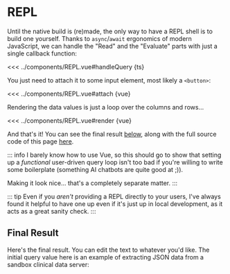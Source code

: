 <script lang="ts" setup>
import REPL from "@/components/REPL.vue";
</script>

# REPL
Until the native build is (re)made, the only way to
have a REPL shell is to build one yourself. Thanks to
`async`/`await` ergonomics of modern JavaScript, we can handle
the "Read" and the "Evaluate" parts with just a single callback
function:

<<< ../components/REPL.vue#handleQuery {ts}

You just need to attach it to some input element, most likely
a `<button>`:

<<< ../components/REPL.vue#attach {vue}

Rendering the data values is just a loop over the columns
and rows...

<<< ../components/REPL.vue#render {vue}

And that's it! You can see the final result [below](#final-result),
along with the full source code of this page [here](../components/REPL.vue).

::: info
I barely know how to use Vue, so this should go to show that
setting up a *functional* user-driven query loop isn't too bad
if you're willing to write some boilerplate (something
AI chatbots are quite good at ;)).

Making it look nice... that's a completely separate matter.
:::

::: tip
Even if you *aren't* providing a REPL directly to your users,
I've always found it helpful to have one up even if it's just up
in local development, as it acts as a great sanity check.
:::

## Final Result
Here's the final result. You can edit the text to whatever you'd like.
The initial query value here is an example of extracting JSON data
from a sandbox clinical data server:

<REPL />
